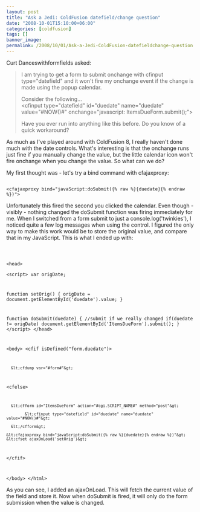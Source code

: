```yaml
---
layout: post
title: "Ask a Jedi: ColdFusion datefield/change question"
date: "2008-10-01T15:10:00+06:00"
categories: [coldfusion]
tags: []
banner_image: 
permalink: /2008/10/01/Ask-a-Jedi-ColdFusion-datefieldchange-question
---
```


Curt Danceswithformfields asked:

<blockquote>
<p>
I am trying to get a form to submit onchange with cfinput type="datefield" and it won't fire my onchange event if the change is made using the popup calendar.
</p>

<p>
Consider the following...<br />
&lt;cfinput type="datefield" id="duedate" name="duedate" value="#NOW()#" onchange="javascript: ItemsDueForm.submit();"&gt;
</p>

<p>
Have you ever run into anything like this before.  Do you know of a quick workaround?
</p>
</blockquote>

As much as I've played around with ColdFusion 8, I really haven't done much with the date controls. What's interesting is that the onchange runs just fine if you manually change the value, but the little calendar icon won't fire onchange when you change the value. So what can we do?
<!--more-->
My first thought was - let's try a bind command with cfajaxproxy:

<code>
&lt;cfajaxproxy bind="javaScript:doSubmit({% raw %}{duedate}{% endraw %})"&gt;
</code>

Unfortunately this fired the second you clicked the calendar. Even though - visibly - nothing changed the doSubmit function was firing immediately for me. When I switched from a form submit to just a console.log('twinkies'), I noticed quite a few log messages when using the control. I figured the only way to make this work would be to store the original value, and compare that in my JavaScript. This is what I ended up with:

<code>

&lt;head&gt;		
&lt;script&gt;
var origDate;

function setOrig() {
	origDate = document.getElementById('duedate').value;
}

function doSubmit(duedate) {
	//submit if we really changed
	if(duedate != origDate) document.getElementById('ItemsDueForm').submit();
}
&lt;/script&gt;
&lt;/head&gt;

&lt;body&gt; 
&lt;cfif isDefined("form.duedate")&gt;

      &lt;cfdump var="#form#"&gt;

&lt;cfelse&gt;

      &lt;cfform id="ItemsDueForm" action="#cgi.SCRIPT_NAME#" method="post"&gt;

            &lt;cfinput type="datefield" id="duedate" name="duedate" value="#NOW()#"&gt;

      &lt;/cfform&gt;

	&lt;cfajaxproxy bind="javaScript:doSubmit({% raw %}{duedate}{% endraw %})"&gt;
	&lt;cfset ajaxOnLoad('setOrig')&gt;

&lt;/cfif&gt;

&lt;/body&gt;
&lt;/html&gt;
</code>

As you can see, I added an ajaxOnLoad. This will fetch the current value of the field and store it. Now when doSubmit is fired, it will only do the form submission when the value is changed.